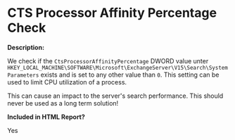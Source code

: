 # CTS Processor Affinity Percentage Check

**Description:**

We check if the `CtsProcessorAffinityPercentage` DWORD value unter `HKEY_LOCAL_MACHINE\SOFTWARE\Microsoft\ExchangeServer\V15\Search\SystemParameters` exists and is set to any other value than `0`. This setting can be used to limit CPU utilization of a process.

This can cause an impact to the server's search performance. This should never be used as a long term solution!

**Included in HTML Report?**

Yes

